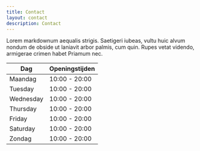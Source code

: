 ```yaml
---
title: Contact
layout: contact
description: Contact
---
```


Lorem markdownum aequalis strigis. Saetigeri iubeas, vultu huic alvum nondum de obside ut laniavit arbor palmis, cum quin. Rupes vetat videndo, armigerae crimen habet Priamum nec.

| Dag       | Openingstijden  |
| --------- | --------------- |
| Maandag   | 10:00 - 20:00   |
| Tuesday   | 10:00 - 20:00   |
| Wednesday | 10:00 - 20:00   |
| Thursday  | 10:00 - 20:00   |
| Friday    | 10:00 - 20:00   |
| Saturday  | 10:00 - 20:00   |
| Zondag    | 10:00 - 20:00   |
